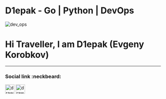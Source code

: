# D1epak - Go | Python | DevOps 
![dev_ops](https://marvel-b1-cdn.bc0a.com/f00000000236551/dt-cdn.net/wp-content/uploads/2021/07/13429_ILL_DevOpsLoop.png "DevOps")

# Hi Traveller, I am D1epak (Evgeny Korobkov)

---
### Social link :neckbeard:
<a href="https://github.com/D1epak"><img src="https://github.githubassets.com/pinned-octocat.svg" alt="drawing" style="width:30px;"/></a>
<a href="psb-hosting.pro"><img src="https://www.gitbook.com/public/g/icons/favicon.ico" alt="drawing" style="width:30px;"/></a>

